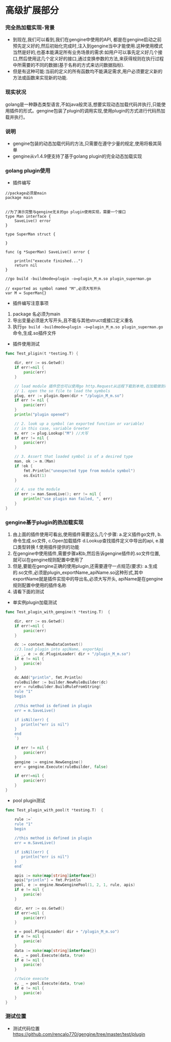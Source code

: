 # 高级扩展部分

### 完全热加载实现-背景
- 到现在,我们可以看到,我们在gengine中使用的API, 都是在gengine启动之前预先定义好的,然后初始化完成时,注入到gengine当中才能使用.这种使用模式当然是好的,也基本能满足所有业务场景的需求:如用户可以事先定义好几个接口,然后使用这几个定义好的接口,通过变换参数的方法,来获得规则在执行过程中所需要的不同的数据(基于名称的方式来访问数据指标).
- 但是有这种可能:当前的定义的所有函数均不能满足需求,用户必须要定义新的方法或函数来实现新的功能.

### 现实状况
golang是一种静态类型语言,不如java般灵活,想要实现动态加载代码并执行,只能使用插件的形式。gengine包装了plugin的调用实现,使用plugin的方式进行代码热加载并执行。

### 说明
- gengine包装的动态加载代码的方法,只需要在遵守少量的规定,使用将极其简单
- gengine从v1.4.9便支持了基于golang plugin的完全动态加载实现

### golang plugin使用
- 插件编写

```golang
//package必须是main
package main


//为了演示完整与gengine无关的go plugin使用实现，需要一个接口
type Man interface {
	SaveLive() error
}

type SuperMan struct {

}

func (g *SuperMan) SaveLive() error {

	println("execute finished...")
	return nil
}

//go build -buildmode=plugin -o=plugin_M_m.so plugin_superman.go

// exported as symbol named "M",必须大写开头
var M = SuperMan{}
```

- 插件编写注意事项
1. package 名必须为main
2. 导出变量必须是大写开头,且不能与其他struct或接口定义重名
3. 执行```go build -buildmode=plugin -o=plugin_M_m.so plugin_superman.go```命令,生成.so插件文件


- 插件使用测试

```go
func Test_pligin(t *testing.T) {

	dir, err := os.Getwd()
	if err!=nil {
		panic(err)
	}

	// load module 插件您也可以使用go http.Request从远程下载到本地,在加载做到动态的执行不同的功能
	// 1. open the so file to load the symbols
	plug, err := plugin.Open(dir + "/plugin_M_m.so")
	if err != nil {
		panic(err)
	}
	println("plugin opened")

	// 2. look up a symbol (an exported function or variable)
	// in this case, variable Greeter
	m, err := plug.Lookup("M") //大写
	if err != nil {
		panic(err)
	}

	// 3. Assert that loaded symbol is of a desired type
	man, ok := m.(Man)
	if !ok {
		fmt.Println("unexpected type from module symbol")
		os.Exit(1)
	}

	// 4. use the module
	if err := man.SaveLive(); err != nil {
		println("use plugin man failed, ", err)
	}
}

```

### gengine基于plugin的热加载实现
1. 由上面的插件使用可看出,使用插件需要这么几个步骤: a.定义插件go文件, b.命令生成.so文件, c.Open加载插件 d.Lookup查找插件定义中导出的api, e.接口类型转换 f.使用插件提供的功能
2. 在gengine中使用插件,需要步骤a和b,然后告诉gengine插件的.so文件位置, 就可以在gengine规则配置中使用了
3. 但是,要能在gengine正确的使用plugin,还需要遵守一点规范(要求): a.生成的.so文件,必须是plugin_exportName_apiName.so这种形式,其中exportName就是插件实现中的导出名,必须大写开头, apiName是在gengine规则配置中使用的插件名称
4. 请看下面的测试

- 单实例plugin加载测试
```go
func Test_plugin_with_gengine(t *testing.T)  {

	dir, err := os.Getwd()
	if err!=nil {
		panic(err)
	}

	dc := context.NewDataContext()
	//3.load plugin into apiName, exportApi
	_, _, e := dc.PluginLoader( dir + "/plugin_M_m.so")
	if e != nil {
		panic(e)
	}

	dc.Add("println", fmt.Println)
	ruleBuilder := builder.NewRuleBuilder(dc)
	err = ruleBuilder.BuildRuleFromString(`
	rule "1"
	begin
	 
	//this method is defined in plugin
	err = m.SaveLive()

	if isNil(err) {
	   println("err is nil")
	}
	end
	`)

	if err != nil {
		panic(err)
	}
	gengine := engine.NewGengine()
	err = gengine.Execute(ruleBuilder, false)

	if err!=nil {
		panic(err)
	}
}
```

- pool plugin测试

```go
func Test_plugin_with_pool(t *testing.T)  {

	rule :=`
	rule "1"
	begin
	 
	//this method is defined in plugin
	err = m.SaveLive()

	if isNil(err) {
	   println("err is nil")
	}
	end`

	apis := make(map[string]interface{})
	apis["println"] = fmt.Println
	pool, e := engine.NewGenginePool(1, 2, 1, rule, apis)
	if e != nil {
		panic(e)
	}

	dir, err := os.Getwd()
	if err!=nil {
		panic(err)
	}

	e = pool.PluginLoader( dir + "/plugin_M_m.so")
	if e != nil {
		panic(e)
	}
	data := make(map[string]interface{})
	e, _ = pool.Execute(data, true)
	if e != nil {
		panic(e)
	}

	//twice execute
	e, _ = pool.Execute(data, true)
	if e != nil {
		panic(e)
	}
}

```

### 测试位置
- 测试代码位置 https://github.com/rencalo770/gengine/tree/master/test/plugin








